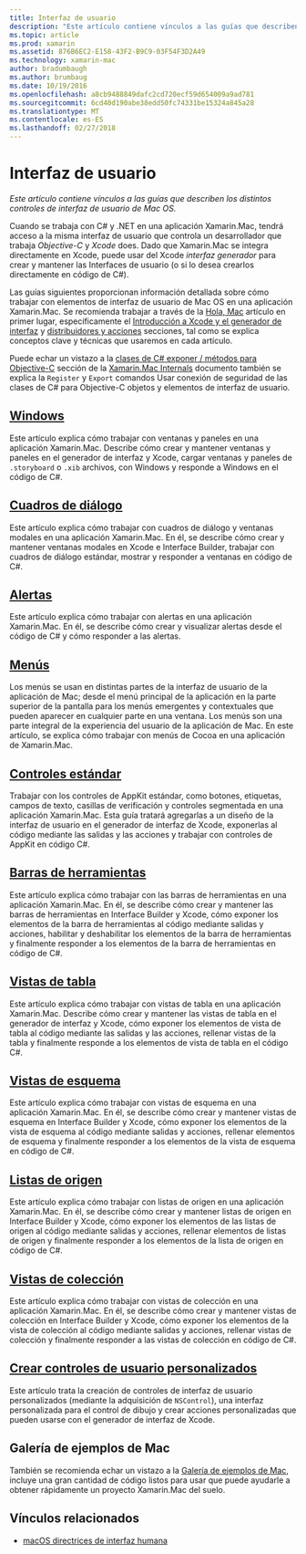 ```yaml
---
title: Interfaz de usuario
description: "Este artículo contiene vínculos a las guías que describen los distintos controles de interfaz de usuario de Mac OS."
ms.topic: article
ms.prod: xamarin
ms.assetid: 876B6EC2-E158-43F2-B9C9-03F54F3D2A49
ms.technology: xamarin-mac
author: bradumbaugh
ms.author: brumbaug
ms.date: 10/19/2016
ms.openlocfilehash: a8cb9488849dafc2cd720ecf59d654009a9ad781
ms.sourcegitcommit: 6cd40d190abe38edd50fc74331be15324a845a28
ms.translationtype: MT
ms.contentlocale: es-ES
ms.lasthandoff: 02/27/2018
---
```

# <a name="user-interface"></a>Interfaz de usuario

_Este artículo contiene vínculos a las guías que describen los distintos controles de interfaz de usuario de Mac OS._

Cuando se trabaja con C# y .NET en una aplicación Xamarin.Mac, tendrá acceso a la misma interfaz de usuario que controla un desarrollador que trabaja *Objective-C* y *Xcode* does. Dado que Xamarin.Mac se integra directamente en Xcode, puede usar del Xcode _interfaz generador_ para crear y mantener las Interfaces de usuario (o si lo desea crearlos directamente en código de C#). 

Las guías siguientes proporcionan información detallada sobre cómo trabajar con elementos de interfaz de usuario de Mac OS en una aplicación Xamarin.Mac. Se recomienda trabajar a través de la [Hola, Mac](~/mac/get-started/hello-mac.md) artículo en primer lugar, específicamente el [Introducción a Xcode y el generador de interfaz](~/mac/get-started/hello-mac.md#Introduction_to_Xcode_and_Interface_Builder) y [distribuidores y acciones](~/mac/get-started/hello-mac.md#Outlets_and_Actions) secciones, tal como se explica conceptos clave y técnicas que usaremos en cada artículo.

Puede echar un vistazo a la [clases de C# exponer / métodos para Objective-C](~/mac/internals/how-it-works.md) sección de la [Xamarin.Mac Internals](~/mac/internals/how-it-works.md) documento también se explica la `Register` y `Export` comandos Usar conexión de seguridad de las clases de C# para Objective-C objetos y elementos de interfaz de usuario.

## <a name="windowsmacuser-interfacewindowmd"></a>[Windows](~/mac/user-interface/window.md)

Este artículo explica cómo trabajar con ventanas y paneles en una aplicación Xamarin.Mac. Describe cómo crear y mantener ventanas y paneles en el generador de interfaz y Xcode, cargar ventanas y paneles de `.storyboard` o `.xib` archivos, con Windows y responde a Windows en el código de C#.

## <a name="dialogsmacuser-interfacedialogmd"></a>[Cuadros de diálogo](~/mac/user-interface/dialog.md)

Este artículo explica cómo trabajar con cuadros de diálogo y ventanas modales en una aplicación Xamarin.Mac. En él, se describe cómo crear y mantener ventanas modales en Xcode e Interface Builder, trabajar con cuadros de diálogo estándar, mostrar y responder a ventanas en código de C#.

## <a name="alertsmacuser-interfacealertmd"></a>[Alertas](~/mac/user-interface/alert.md)

Este artículo explica cómo trabajar con alertas en una aplicación Xamarin.Mac. En él, se describe cómo crear y visualizar alertas desde el código de C# y cómo responder a las alertas.

## <a name="menusmacuser-interfacemenumd"></a>[Menús](~/mac/user-interface/menu.md)

Los menús se usan en distintas partes de la interfaz de usuario de la aplicación de Mac; desde el menú principal de la aplicación en la parte superior de la pantalla para los menús emergentes y contextuales que pueden aparecer en cualquier parte en una ventana. Los menús son una parte integral de la experiencia del usuario de la aplicación de Mac. En este artículo, se explica cómo trabajar con menús de Cocoa en una aplicación de Xamarin.Mac.

## <a name="standard-controlsmacuser-interfacestandard-controlsmd"></a>[Controles estándar](~/mac/user-interface/standard-controls.md)

Trabajar con los controles de AppKit estándar, como botones, etiquetas, campos de texto, casillas de verificación y controles segmentada en una aplicación Xamarin.Mac. Esta guía tratará agregarlas a un diseño de la interfaz de usuario en el generador de interfaz de Xcode, exponerlas al código mediante las salidas y las acciones y trabajar con controles de AppKit en código C#.

 
## <a name="toolbarsmacuser-interfacetoolbarmd"></a>[Barras de herramientas](~/mac/user-interface/toolbar.md)

Este artículo explica cómo trabajar con las barras de herramientas en una aplicación Xamarin.Mac. En él, se describe cómo crear y mantener las barras de herramientas en Interface Builder y Xcode, cómo exponer los elementos de la barra de herramientas al código mediante salidas y acciones, habilitar y deshabilitar los elementos de la barra de herramientas y finalmente responder a los elementos de la barra de herramientas en código de C#.

## <a name="table-viewsmacuser-interfacetable-viewmd"></a>[Vistas de tabla](~/mac/user-interface/table-view.md)

Este artículo explica cómo trabajar con vistas de tabla en una aplicación Xamarin.Mac. Describe cómo crear y mantener las vistas de tabla en el generador de interfaz y Xcode, cómo exponer los elementos de vista de tabla al código mediante las salidas y las acciones, rellenar vistas de la tabla y finalmente responde a los elementos de vista de tabla en el código C#.

## <a name="outline-viewsmacuser-interfaceoutline-viewmd"></a>[Vistas de esquema](~/mac/user-interface/outline-view.md)

Este artículo explica cómo trabajar con vistas de esquema en una aplicación Xamarin.Mac. En él, se describe cómo crear y mantener vistas de esquema en Interface Builder y Xcode, cómo exponer los elementos de la vista de esquema al código mediante salidas y acciones, rellenar elementos de esquema y finalmente responder a los elementos de la vista de esquema en código de C#.

## <a name="source-listsmacuser-interfacesource-listmd"></a>[Listas de origen](~/mac/user-interface/source-list.md)

Este artículo explica cómo trabajar con listas de origen en una aplicación Xamarin.Mac. En él, se describe cómo crear y mantener listas de origen en Interface Builder y Xcode, cómo exponer los elementos de las listas de origen al código mediante salidas y acciones, rellenar elementos de listas de origen y finalmente responder a los elementos de la lista de origen en código de C#.

## <a name="collection-viewsmacuser-interfacecollection-viewmd"></a>[Vistas de colección](~/mac/user-interface/collection-view.md)

Este artículo explica cómo trabajar con vistas de colección en una aplicación Xamarin.Mac. En él, se describe cómo crear y mantener vistas de colección en Interface Builder y Xcode, cómo exponer los elementos de la vista de colección al código mediante salidas y acciones, rellenar vistas de colección y finalmente responder a las vistas de colección en código de C#.

## <a name="creating-custom-user-controlsmacuser-interfacecustom-controlsmd"></a>[Crear controles de usuario personalizados](~/mac/user-interface/custom-controls.md)

Este artículo trata la creación de controles de interfaz de usuario personalizados (mediante la adquisición de `NSControl`), una interfaz personalizada para el control de dibujo y crear acciones personalizadas que pueden usarse con el generador de interfaz de Xcode.

## <a name="mac-samples-gallery"></a>Galería de ejemplos de Mac

También se recomienda echar un vistazo a la [Galería de ejemplos de Mac](http://developer.xamarin.com/samples/mac/all/), incluye una gran cantidad de código listos para usar que puede ayudarle a obtener rápidamente un proyecto Xamarin.Mac del suelo.

## <a name="related-links"></a>Vínculos relacionados

- [macOS directrices de interfaz humana](https://developer.apple.com/library/mac/documentation/UserExperience/Conceptual/OSXHIGuidelines/)
